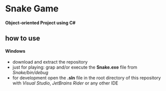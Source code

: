 # Snake Game
#### Object-oriented Project using C#

## how to use
#### Windows
* download and extract the repository
* just for playing: grap and/or execute the **Snake.exe** file from *Snake/bin/debug*
* for development open the **.sln** file in the root directory of this repository with *Visual Studio*, *JetBrains Rider* or any other IDE
